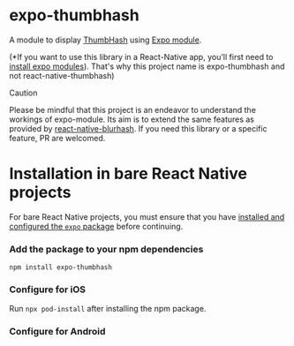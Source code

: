 # expo-thumbhash

A module to display [ThumbHash](https://evanw.github.io/thumbhash/) using [Expo module](https://docs.expo.dev/modules/overview/).

(*If you want to use this library in a React-Native app,
you'll first need to [install expo modules](https://docs.expo.dev/bare/installing-expo-modules/)).
That's why this project name is expo-thumbhash and not react-native-thumbhash)

> [!CAUTION]
> Please be mindful that this project is an endeavor to understand the workings of expo-module.
> Its aim is
> to extend the same features as provided by [react-native-blurhash](https://github.com/mrousavy/react-native-blurhash).
> If you need this library or a specific feature, PR are welcomed.

# Installation in bare React Native projects

For bare React Native projects, you must ensure that you have [installed and configured the `expo` package](https://docs.expo.dev/bare/installing-expo-modules/) before continuing.

### Add the package to your npm dependencies

```
npm install expo-thumbhash
```

### Configure for iOS

Run `npx pod-install` after installing the npm package.


### Configure for Android


